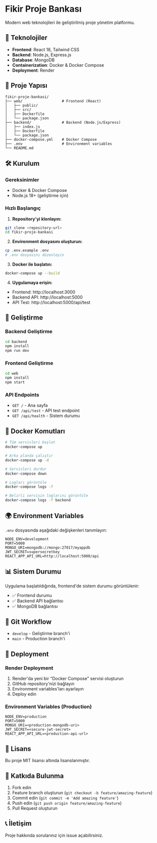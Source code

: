 # Fikir Proje Bankası

Modern web teknolojileri ile geliştirilmiş proje yönetim platformu.

## 🚀 Teknolojiler

- **Frontend**: React 18, Tailwind CSS
- **Backend**: Node.js, Express.js
- **Database**: MongoDB
- **Containerization**: Docker & Docker Compose
- **Deployment**: Render

## 📁 Proje Yapısı

```
fikir-proje-bankasi/
├── web/                  # Frontend (React)
│   ├── public/
│   ├── src/
│   ├── Dockerfile
│   └── package.json
├── backend/              # Backend (Node.js/Express)
│   ├── index.js
│   ├── Dockerfile
│   └── package.json
├── docker-compose.yml    # Docker Compose
├── .env                  # Environment variables
└── README.md
```

## 🛠️ Kurulum

### Gereksinimler
- Docker & Docker Compose
- Node.js 18+ (geliştirme için)

### Hızlı Başlangıç

1. **Repository'yi klonlayın:**
```bash
git clone <repository-url>
cd fikir-proje-bankasi
```

2. **Environment dosyasını oluşturun:**
```bash
cp .env.example .env
# .env dosyasını düzenleyin
```

3. **Docker ile başlatın:**
```bash
docker-compose up --build
```

4. **Uygulamaya erişin:**
- Frontend: http://localhost:3000
- Backend API: http://localhost:5000
- API Test: http://localhost:5000/api/test

## 🔧 Geliştirme

### Backend Geliştirme
```bash
cd backend
npm install
npm run dev
```

### Frontend Geliştirme
```bash
cd web
npm install
npm start
```

### API Endpoints

- `GET /` - Ana sayfa
- `GET /api/test` - API test endpoint
- `GET /api/health` - Sistem durumu

## 🐳 Docker Komutları

```bash
# Tüm servisleri başlat
docker-compose up

# Arka planda çalıştır
docker-compose up -d

# Servisleri durdur
docker-compose down

# Logları görüntüle
docker-compose logs -f

# Belirli servisin loglarını görüntüle
docker-compose logs -f backend
```

## 🌍 Environment Variables

`.env` dosyasında aşağıdaki değişkenleri tanımlayın:

```env
NODE_ENV=development
PORT=5000
MONGO_URI=mongodb://mongo:27017/myappdb
JWT_SECRET=supersecretkey
REACT_APP_API_URL=http://localhost:5000/api
```

## 📊 Sistem Durumu

Uygulama başlatıldığında, frontend'de sistem durumu görüntülenir:
- ✅ Frontend durumu
- ✅ Backend API bağlantısı
- ✅ MongoDB bağlantısı

## 🔄 Git Workflow

- `develop` - Geliştirme branch'i
- `main` - Production branch'i

## 🚀 Deployment

### Render Deployment

1. Render'da yeni bir "Docker Compose" servisi oluşturun
2. GitHub repository'nizi bağlayın
3. Environment variables'ları ayarlayın
4. Deploy edin

### Environment Variables (Production)

```env
NODE_ENV=production
PORT=5000
MONGO_URI=<production-mongodb-uri>
JWT_SECRET=<secure-jwt-secret>
REACT_APP_API_URL=<production-api-url>
```

## 📝 Lisans

Bu proje MIT lisansı altında lisanslanmıştır.

## 🤝 Katkıda Bulunma

1. Fork edin
2. Feature branch oluşturun (`git checkout -b feature/amazing-feature`)
3. Commit edin (`git commit -m 'Add amazing feature'`)
4. Push edin (`git push origin feature/amazing-feature`)
5. Pull Request oluşturun

## 📞 İletişim

Proje hakkında sorularınız için issue açabilirsiniz.
